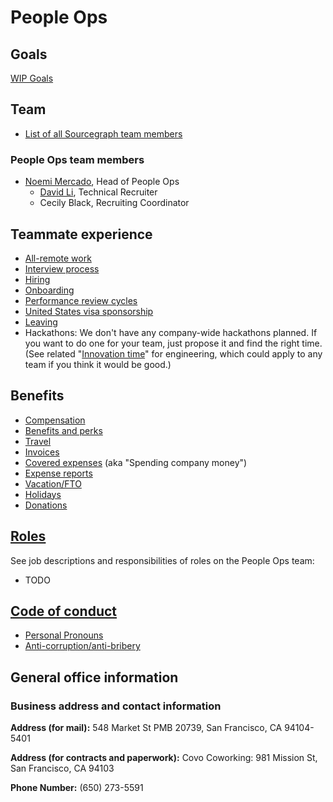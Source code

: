 # People Ops

## Goals

[WIP Goals](https://docs.google.com/document/d/1DYve4t4DrY5ppoBrwiasL2iqgTcBZ41ROe91CN6urVA/edit?ts=5f3c23b6#heading=h.74q0h5s6i2fz)

## Team

- [List of all Sourcegraph team members](../../company/team/index.md)

### People Ops team members

- [Noemi Mercado](../../../company/team/index.md#noemi-mercado-she-her), Head of People Ops
  - [David Li](../../../company/team/index.md#david-li-he-him), Technical Recruiter
  - Cecily Black, Recruiting Coordinator

## Teammate experience

- [All-remote work](../../company/remote/index.md)
- [Interview process](hiring/interview_process.md)
- [Hiring](hiring/index.md)
- [Onboarding](onboarding/index.md)
- [Performance review cycles](review-cycles.md)
- [United States visa sponsorship](visa-sponsorship.md)
- [Leaving](leaving.md)
- Hackathons: We don't have any company-wide hackathons planned. If you want to do one for your team, just propose it and find the right time. (See related "[Innovation time](../engineering/index.md#innovation-time)" for engineering, which could apply to any team if you think it would be good.)

## Benefits

- [Compensation](compensation.md)
- [Benefits and perks](benefits-and-perks.md)
- [Travel](travel.md)
- [Invoices](invoices.md)
- [Covered expenses](spending-company-money.md) (aka "Spending company money")
- [Expense reports](expenses.md)
- [Vacation/FTO](https://github.com/sourcegraph/Graphbook/blob/master/Holidays,%20FTO,%20and%20leaves%20of%20absence/Vacation%20and%20FTO.md)
- [Holidays](holidays.md)
- [Donations](donations.md)

## [Roles](roles.md)

See job descriptions and responsibilities of roles on the People Ops team:

- TODO

## [Code of conduct](../communication/code_of_conduct.md)

- [Personal Pronouns](personal-pronouns.md)
- [Anti-corruption/anti-bribery](anti-corruption.md)

## General office information

### Business address and contact information

**Address (for mail):** 548 Market St PMB 20739, San Francisco, CA 94104-5401

**Address (for contracts and paperwork):** Covo Coworking: 981 Mission St, San Francisco, CA 94103

**Phone Number:** (650) 273-5591
